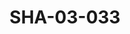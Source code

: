 ---
pid: SHA-03-033
title: SHA-03-033
language: 'en '
collection: Sharhabil Ahmed
original_label: 
rights: Sharhabil Ahmed
location_of_original: Sharhabil Ahmed
photographer_or_studio: Jurg Kobler
scanned_from: photograph 14.7 by 20.3
_date: 1960s
location: Kenya
description: Sharhabil Ahmed with guitar
additional_notes: 
permission_display: 'yes'
on_server: 'no'
on_website: 'no'
permalink: "/archive/en/sha-03-033.html"
layout: photo-page
---